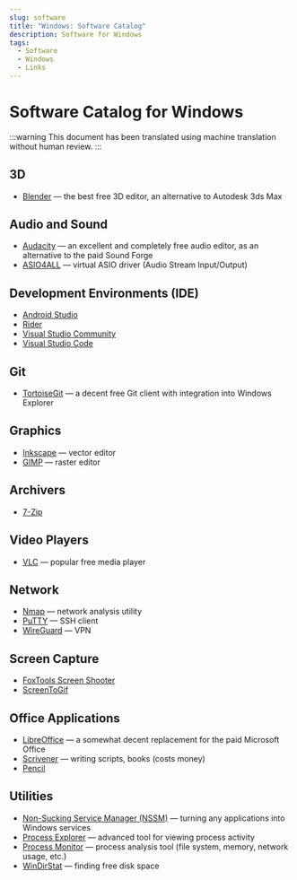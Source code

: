 ```yaml
---
slug: software
title: "Windows: Software Catalog"
description: Software for Windows
tags:
  - Software
  - Windows
  - Links
---
```


# Software Catalog for Windows

:::warning
This document has been translated using machine translation without human review.
:::

## 3D

* [Blender](https://www.blender.org/) — the best free 3D editor, an alternative to Autodesk 3ds Max

## Audio and Sound

* [Audacity](https://www.audacityteam.org) — an excellent and completely free audio editor, as an alternative to the paid Sound Forge
* [ASIO4ALL](https://asio4all.org) — virtual ASIO driver (Audio Stream Input/Output)

## Development Environments (IDE)

* [Android Studio](https://developer.android.com/studio)
* [Rider](https://www.jetbrains.com/rider/)
* [Visual Studio Community](https://visualstudio.microsoft.com/en/vs/community/)
* [Visual Studio Code](https://code.visualstudio.com)

## Git

* [TortoiseGit](https://tortoisegit.org/) — a decent free Git client with integration into Windows Explorer

## Graphics

* [Inkscape](https://inkscape.org/) — vector editor
* [GIMP](https://www.gimp.org) — raster editor

## Archivers

* [7-Zip](https://7-zip.org/download.html)

## Video Players

* [VLC](https://www.videolan.org/vlc/) — popular free media player

## Network

* [Nmap](https://nmap.org/) — network analysis utility
* [PuTTY](https://www.putty.org/) — SSH client
* [WireGuard](https://www.wireguard.com/) — VPN

## Screen Capture

* [FoxTools Screen Shooter](https://github.com/foxtools-ru/screen-shooter)
* [ScreenToGif](https://github.com/NickeManarin/ScreenToGif)

## Office Applications

* [LibreOffice](https://www.libreoffice.org/) — a somewhat decent replacement for the paid Microsoft Office
* [Scrivener](http://www.literatureandlatte.com/scrivener.php) — writing scripts, books (costs money)
* [Pencil](https://pencil.evolus.vn/)

## Utilities

* [Non-Sucking Service Manager (NSSM)](https://nssm.cc/) — turning any applications into Windows services
* [Process Explorer](https://learn.microsoft.com/en-us/sysinternals/downloads/process-explorer) — advanced tool for viewing process activity
* [Process Monitor](https://learn.microsoft.com/en-us/sysinternals/downloads/procmon) — process analysis tool (file system, memory, network usage, etc.)
* [WinDirStat](https://windirstat.net/) — finding free disk space
